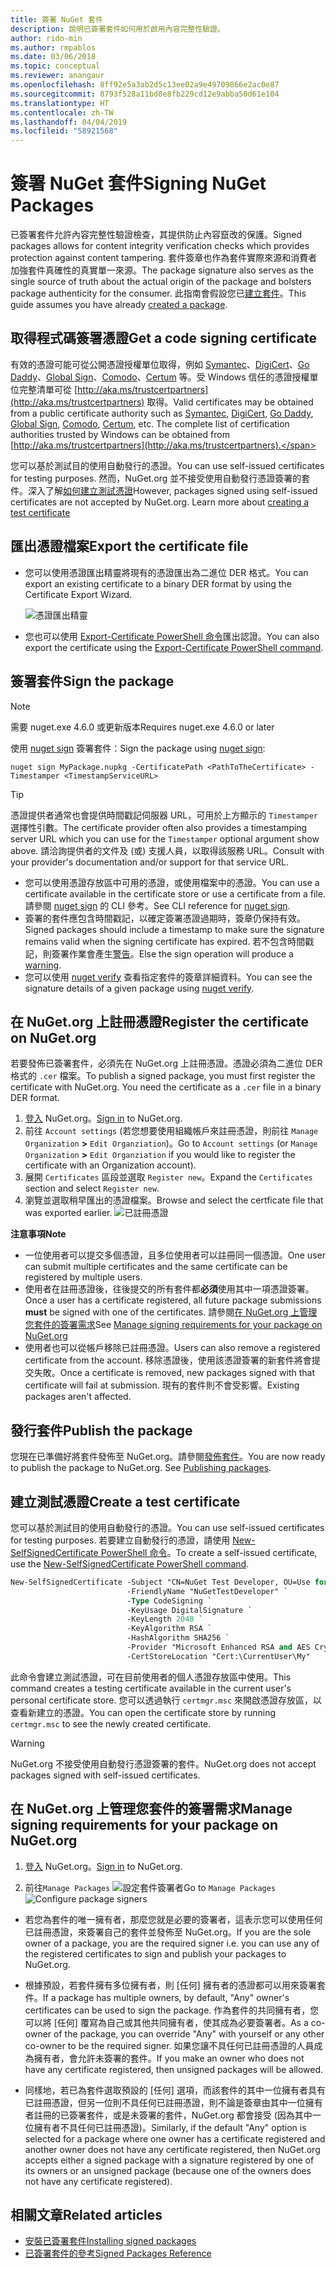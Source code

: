 ```yaml
---
title: 簽署 NuGet 套件
description: 說明已簽署套件如何用於啟用內容完整性驗證。
author: rido-min
ms.author: rmpablos
ms.date: 03/06/2018
ms.topic: conceptual
ms.reviewer: anangaur
ms.openlocfilehash: 8ff92e5a3ab2d5c13ee02a9e49709866e2ac0e87
ms.sourcegitcommit: 8793f528a11bd8e8fb229cd12e9abba50d61e104
ms.translationtype: HT
ms.contentlocale: zh-TW
ms.lasthandoff: 04/04/2019
ms.locfileid: "58921568"
---
```

# <a name="signing-nuget-packages"></a><span data-ttu-id="c7128-103">簽署 NuGet 套件</span><span class="sxs-lookup"><span data-stu-id="c7128-103">Signing NuGet Packages</span></span>

<span data-ttu-id="c7128-104">已簽署套件允許內容完整性驗證檢查，其提供防止內容竄改的保護。</span><span class="sxs-lookup"><span data-stu-id="c7128-104">Signed packages allows for content integrity verification checks which provides protection against content tampering.</span></span> <span data-ttu-id="c7128-105">套件簽章也作為套件實際來源和消費者加強套件真確性的真實單一來源。</span><span class="sxs-lookup"><span data-stu-id="c7128-105">The package signature also serves as the single source of truth about the actual origin of the package and bolsters package authenticity for the consumer.</span></span> <span data-ttu-id="c7128-106">此指南會假設您已[建立套件](creating-a-package.md)。</span><span class="sxs-lookup"><span data-stu-id="c7128-106">This guide assumes you have already [created a package](creating-a-package.md).</span></span>

## <a name="get-a-code-signing-certificate"></a><span data-ttu-id="c7128-107">取得程式碼簽署憑證</span><span class="sxs-lookup"><span data-stu-id="c7128-107">Get a code signing certificate</span></span>

<span data-ttu-id="c7128-108">有效的憑證可能可從公開憑證授權單位取得，例如 [Symantec](https://trustcenter.websecurity.symantec.com/process/trust/productOptions?productType=SoftwareValidationClass3)、[DigiCert](https://www.digicert.com/code-signing/)、[Go Daddy](https://www.godaddy.com/web-security/code-signing-certificate)、[Global Sign](https://www.globalsign.com/en/code-signing-certificate/)、[Comodo](https://www.comodo.com/e-commerce/code-signing/code-signing-certificate.php)、[Certum](https://www.certum.eu/certum/cert,offer_en_open_source_cs.xml) 等。受 Windows 信任的憑證授權單位完整清單可從 [http://aka.ms/trustcertpartners](http://aka.ms/trustcertpartners) 取得。</span><span class="sxs-lookup"><span data-stu-id="c7128-108">Valid certificates may be obtained from a public certificate authority such as [Symantec](https://trustcenter.websecurity.symantec.com/process/trust/productOptions?productType=SoftwareValidationClass3), [DigiCert](https://www.digicert.com/code-signing/), [Go Daddy](https://www.godaddy.com/web-security/code-signing-certificate), [Global Sign](https://www.globalsign.com/en/code-signing-certificate/), [Comodo](https://www.comodo.com/e-commerce/code-signing/code-signing-certificate.php), [Certum](https://www.certum.eu/certum/cert,offer_en_open_source_cs.xml), etc. The complete list of certification authorities trusted by Windows can be obtained from [http://aka.ms/trustcertpartners](http://aka.ms/trustcertpartners).</span></span>

<span data-ttu-id="c7128-109">您可以基於測試目的使用自動發行的憑證。</span><span class="sxs-lookup"><span data-stu-id="c7128-109">You can use self-issued certificates for testing purposes.</span></span> <span data-ttu-id="c7128-110">然而，NuGet.org 並不接受使用自動發行憑證簽署的套件。深入了解[如何建立測試憑證](#create-a-test-certificate)</span><span class="sxs-lookup"><span data-stu-id="c7128-110">However, packages signed using self-issued certificates are not accepted by NuGet.org. Learn more about [creating a test certificate](#create-a-test-certificate)</span></span>

## <a name="export-the-certificate-file"></a><span data-ttu-id="c7128-111">匯出憑證檔案</span><span class="sxs-lookup"><span data-stu-id="c7128-111">Export the certificate file</span></span>

* <span data-ttu-id="c7128-112">您可以使用憑證匯出精靈將現有的憑證匯出為二進位 DER 格式。</span><span class="sxs-lookup"><span data-stu-id="c7128-112">You can export an existing certificate to a binary DER format by using the Certificate Export Wizard.</span></span>

  ![憑證匯出精靈](../reference/media/CertificateExportWizard.png)

* <span data-ttu-id="c7128-114">您也可以使用 [Export-Certificate PowerShell 命令](/powershell/module/pkiclient/export-certificate)匯出認證。</span><span class="sxs-lookup"><span data-stu-id="c7128-114">You can also export the certificate using the [Export-Certificate PowerShell command](/powershell/module/pkiclient/export-certificate).</span></span>

## <a name="sign-the-package"></a><span data-ttu-id="c7128-115">簽署套件</span><span class="sxs-lookup"><span data-stu-id="c7128-115">Sign the package</span></span>

> [!note]
> <span data-ttu-id="c7128-116">需要 nuget.exe 4.6.0 或更新版本</span><span class="sxs-lookup"><span data-stu-id="c7128-116">Requires nuget.exe 4.6.0 or later</span></span>

<span data-ttu-id="c7128-117">使用 [nuget sign](../tools/cli-ref-sign.md) 簽署套件：</span><span class="sxs-lookup"><span data-stu-id="c7128-117">Sign the package using [nuget sign](../tools/cli-ref-sign.md):</span></span>

```cli
nuget sign MyPackage.nupkg -CertificatePath <PathToTheCertificate> -Timestamper <TimestampServiceURL>
```

> [!Tip]
> <span data-ttu-id="c7128-118">憑證提供者通常也會提供時間戳記伺服器 URL，可用於上方顯示的 `Timestamper` 選擇性引數。</span><span class="sxs-lookup"><span data-stu-id="c7128-118">The certificate provider often also provides a timestamping server URL which you can use for the `Timestamper` optional argument show above.</span></span> <span data-ttu-id="c7128-119">請洽詢提供者的文件及 (或) 支援人員，以取得該服務 URL。</span><span class="sxs-lookup"><span data-stu-id="c7128-119">Consult with your provider's documentation and/or support for that service URL.</span></span>

* <span data-ttu-id="c7128-120">您可以使用憑證存放區中可用的憑證，或使用檔案中的憑證。</span><span class="sxs-lookup"><span data-stu-id="c7128-120">You can use a certificate available in the certificate store or use a certificate from a file.</span></span> <span data-ttu-id="c7128-121">請參閱 [nuget sign](../tools/cli-ref-sign.md) 的 CLI 參考。</span><span class="sxs-lookup"><span data-stu-id="c7128-121">See CLI reference for [nuget sign](../tools/cli-ref-sign.md).</span></span>
* <span data-ttu-id="c7128-122">簽署的套件應包含時間戳記，以確定簽署憑證過期時，簽章仍保持有效。</span><span class="sxs-lookup"><span data-stu-id="c7128-122">Signed packages should include a timestamp to make sure the signature remains valid when the signing certificate has expired.</span></span> <span data-ttu-id="c7128-123">若不包含時間戳記，則簽署作業會產生[警告](../reference/errors-and-warnings/NU3002.md)。</span><span class="sxs-lookup"><span data-stu-id="c7128-123">Else the sign operation will produce a [warning](../reference/errors-and-warnings/NU3002.md).</span></span>
* <span data-ttu-id="c7128-124">您可以使用 [nuget verify](../tools/cli-ref-verify.md) 查看指定套件的簽章詳細資料。</span><span class="sxs-lookup"><span data-stu-id="c7128-124">You can see the signature details of a given package using [nuget verify](../tools/cli-ref-verify.md).</span></span>

## <a name="register-the-certificate-on-nugetorg"></a><span data-ttu-id="c7128-125">在 NuGet.org 上註冊憑證</span><span class="sxs-lookup"><span data-stu-id="c7128-125">Register the certificate on NuGet.org</span></span>

<span data-ttu-id="c7128-126">若要發佈已簽署套件，必須先在 NuGet.org 上註冊憑證。憑證必須為二進位 DER 格式的 `.cer` 檔案。</span><span class="sxs-lookup"><span data-stu-id="c7128-126">To publish a signed package, you must first register the certificate with NuGet.org. You need the certificate as a `.cer` file in a binary DER format.</span></span>

1. <span data-ttu-id="c7128-127">[登入](https://www.nuget.org/users/account/LogOn?returnUrl=%2F) NuGet.org。</span><span class="sxs-lookup"><span data-stu-id="c7128-127">[Sign in](https://www.nuget.org/users/account/LogOn?returnUrl=%2F) to NuGet.org.</span></span>
1. <span data-ttu-id="c7128-128">前往 `Account settings` (若您想要使用組織帳戶來註冊憑證，則前往 `Manage Organization` **>** `Edit Organziation`)。</span><span class="sxs-lookup"><span data-stu-id="c7128-128">Go to `Account settings` (or `Manage Organization` **>** `Edit Organziation` if you would like to register the certificate with an Organization account).</span></span>
1. <span data-ttu-id="c7128-129">展開 `Certificates` 區段並選取 `Register new`。</span><span class="sxs-lookup"><span data-stu-id="c7128-129">Expand the `Certificates` section and select `Register new`.</span></span>
1. <span data-ttu-id="c7128-130">瀏覽並選取稍早匯出的憑證檔案。</span><span class="sxs-lookup"><span data-stu-id="c7128-130">Browse and select the certficate file that was exported earlier.</span></span>
  ![已註冊憑證](../reference/media/registered-certs.png)

**<span data-ttu-id="c7128-132">注意事項</span><span class="sxs-lookup"><span data-stu-id="c7128-132">Note</span></span>**
* <span data-ttu-id="c7128-133">一位使用者可以提交多個憑證，且多位使用者可以註冊同一個憑證。</span><span class="sxs-lookup"><span data-stu-id="c7128-133">One user can submit multiple certificates and the same certificate can be registered by multiple users.</span></span>
* <span data-ttu-id="c7128-134">使用者在註冊憑證後，往後提交的所有套件都**必須**使用其中一項憑證簽署。</span><span class="sxs-lookup"><span data-stu-id="c7128-134">Once a user has a certificate registered, all future package submissions **must** be signed with one of the certificates.</span></span> <span data-ttu-id="c7128-135">請參閱[在 NuGet.org 上管理您套件的簽署需求](#manage-signing-requirements-for-your-package-on-nugetorg)</span><span class="sxs-lookup"><span data-stu-id="c7128-135">See [Manage signing requirements for your package on NuGet.org](#manage-signing-requirements-for-your-package-on-nugetorg)</span></span>
* <span data-ttu-id="c7128-136">使用者也可以從帳戶移除已註冊憑證。</span><span class="sxs-lookup"><span data-stu-id="c7128-136">Users can also remove a registered certificate from the account.</span></span> <span data-ttu-id="c7128-137">移除憑證後，使用該憑證簽署的新套件將會提交失敗。</span><span class="sxs-lookup"><span data-stu-id="c7128-137">Once a certificate is removed, new packages signed with that certificate will fail at submission.</span></span> <span data-ttu-id="c7128-138">現有的套件則不會受影響。</span><span class="sxs-lookup"><span data-stu-id="c7128-138">Existing packages aren't affected.</span></span>

## <a name="publish-the-package"></a><span data-ttu-id="c7128-139">發行套件</span><span class="sxs-lookup"><span data-stu-id="c7128-139">Publish the package</span></span>

<span data-ttu-id="c7128-140">您現在已準備好將套件發佈至 NuGet.org。請參閱[發佈套件](Publish-a-package.md)。</span><span class="sxs-lookup"><span data-stu-id="c7128-140">You are now ready to publish the package to NuGet.org. See [Publishing packages](Publish-a-package.md).</span></span>

## <a name="create-a-test-certificate"></a><span data-ttu-id="c7128-141">建立測試憑證</span><span class="sxs-lookup"><span data-stu-id="c7128-141">Create a test certificate</span></span>

<span data-ttu-id="c7128-142">您可以基於測試目的使用自動發行的憑證。</span><span class="sxs-lookup"><span data-stu-id="c7128-142">You can use self-issued certificates for testing purposes.</span></span> <span data-ttu-id="c7128-143">若要建立自動發行的憑證，請使用 [New-SelfSignedCertificate PowerShell 命令](/powershell/module/pkiclient/new-selfsignedcertificate)。</span><span class="sxs-lookup"><span data-stu-id="c7128-143">To create a self-issued certificate, use the [New-SelfSignedCertificate PowerShell command](/powershell/module/pkiclient/new-selfsignedcertificate).</span></span>

```ps
New-SelfSignedCertificate -Subject "CN=NuGet Test Developer, OU=Use for testing purposes ONLY" `
                          -FriendlyName "NuGetTestDeveloper" `
                          -Type CodeSigning `
                          -KeyUsage DigitalSignature `
                          -KeyLength 2048 `
                          -KeyAlgorithm RSA `
                          -HashAlgorithm SHA256 `
                          -Provider "Microsoft Enhanced RSA and AES Cryptographic Provider" `
                          -CertStoreLocation "Cert:\CurrentUser\My" 
```

<span data-ttu-id="c7128-144">此命令會建立測試憑證，可在目前使用者的個人憑證存放區中使用。</span><span class="sxs-lookup"><span data-stu-id="c7128-144">This command creates a testing certificate available in the current user's personal certificate store.</span></span> <span data-ttu-id="c7128-145">您可以透過執行 `certmgr.msc` 來開啟憑證存放區，以查看新建立的憑證。</span><span class="sxs-lookup"><span data-stu-id="c7128-145">You can open the certificate store by running `certmgr.msc` to see the newly created certificate.</span></span>

> [!Warning]
> <span data-ttu-id="c7128-146">NuGet.org 不接受使用自動發行憑證簽署的套件。</span><span class="sxs-lookup"><span data-stu-id="c7128-146">NuGet.org does not accept packages signed with self-issued certificates.</span></span>

## <a name="manage-signing-requirements-for-your-package-on-nugetorg"></a><span data-ttu-id="c7128-147">在 NuGet.org 上管理您套件的簽署需求</span><span class="sxs-lookup"><span data-stu-id="c7128-147">Manage signing requirements for your package on NuGet.org</span></span>
1. <span data-ttu-id="c7128-148">[登入](https://www.nuget.org/users/account/LogOn?returnUrl=%2F) NuGet.org。</span><span class="sxs-lookup"><span data-stu-id="c7128-148">[Sign in](https://www.nuget.org/users/account/LogOn?returnUrl=%2F) to NuGet.org.</span></span>

1. <span data-ttu-id="c7128-149">前往`Manage Packages` 
   ![設定套件簽署者](../reference/media/configure-package-signers.png)</span><span class="sxs-lookup"><span data-stu-id="c7128-149">Go to `Manage Packages` 
![Configure package signers](../reference/media/configure-package-signers.png)</span></span>

* <span data-ttu-id="c7128-150">若您為套件的唯一擁有者，那麼您就是必要的簽署者，這表示您可以使用任何已註冊憑證，來簽署自己的套件並發佈至 NuGet.org。</span><span class="sxs-lookup"><span data-stu-id="c7128-150">If you are the sole owner of a package, you are the required signer i.e. you can use any of the registered certificates to sign and publish your packages to NuGet.org.</span></span>

* <span data-ttu-id="c7128-151">根據預設，若套件擁有多位擁有者，則 [任何] 擁有者的憑證都可以用來簽署套件。</span><span class="sxs-lookup"><span data-stu-id="c7128-151">If a package has multiple owners, by default, "Any" owner's certificates can be used to sign the package.</span></span> <span data-ttu-id="c7128-152">作為套件的共同擁有者，您可以將 [任何] 覆寫為自己或其他共同擁有者，使其成為必要簽署者。</span><span class="sxs-lookup"><span data-stu-id="c7128-152">As a co-owner of the package, you can override "Any" with yourself or any other co-owner to be the required signer.</span></span> <span data-ttu-id="c7128-153">如果您讓不具任何已註冊憑證的人員成為擁有者，會允許未簽署的套件。</span><span class="sxs-lookup"><span data-stu-id="c7128-153">If you make an owner  who does not have any certificate registered, then unsigned packages will be allowed.</span></span> 

* <span data-ttu-id="c7128-154">同樣地，若已為套件選取預設的 [任何] 選項，而該套件的其中一位擁有者具有已註冊憑證，但另一位則不具任何已註冊憑證，則不論是簽章由其中一位擁有者註冊的已簽署套件，或是未簽署的套件，NuGet.org 都會接受 (因為其中一位擁有者不具任何已註冊憑證)。</span><span class="sxs-lookup"><span data-stu-id="c7128-154">Similarly, if the default "Any" option is selected for a package where one owner has a certificate registered and another owner does not have any certificate registered, then NuGet.org accepts either a signed package with a signature registered by one of its owners or an unsigned package (because one of the owners does not have any certificate registered).</span></span>

## <a name="related-articles"></a><span data-ttu-id="c7128-155">相關文章</span><span class="sxs-lookup"><span data-stu-id="c7128-155">Related articles</span></span>

- [<span data-ttu-id="c7128-156">安裝已簽署套件</span><span class="sxs-lookup"><span data-stu-id="c7128-156">Installing signed packages</span></span>](../consume-packages/installing-signed-packages.md)
- [<span data-ttu-id="c7128-157">已簽署套件的參考</span><span class="sxs-lookup"><span data-stu-id="c7128-157">Signed Packages Reference</span></span>](../reference/Signed-Packages-Reference.md)
